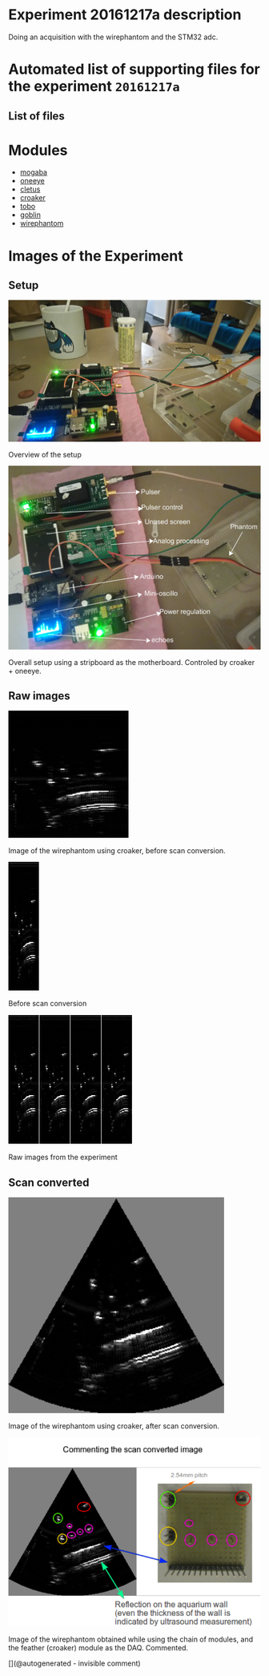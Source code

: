 # Experiment 20161217a description

Doing an acquisition with the wirephantom and the STM32 adc.


# Automated list of supporting files for the __experiment `20161217a`__

## List of files




# Modules

* [mogaba](/retired/mogaba/)
* [oneeye](/retired/oneeye/)
* [cletus](/cletus/)
* [croaker](/croaker/)
* [tobo](/tobo/)
* [goblin](/goblin/)
* [wirephantom](/wirephantom/)




# Images of the Experiment

## Setup

![](/croaker/data/20161217/images/DSC_1175.JPG)

Overview of the setup

![](/croaker/data/20161217/images/DSC_1176.JPG)

Overall setup using a stripboard as the motherboard. Controled by croaker + oneeye.

## Raw images

![](/croaker/data/20161217/20161217-222737.png)

Image of the wirephantom using croaker, before scan conversion.

![](/croaker/data/20161217/raw_data/20161217-222737-1.png)

Before scan conversion

![](/croaker/data/20161217/images/all_raw.png)

Raw images from the experiment

## Scan converted

![](/croaker/data/20161217/20161217-222737-SC.png)

Image of the wirephantom using croaker, after scan conversion.

![](/croaker/data/20161217/20161217-222737-commented.png)

Image of the wirephantom obtained while using the chain of modules, and the feather (croaker) module as the DAQ. Commented.










[](@autogenerated - invisible comment)